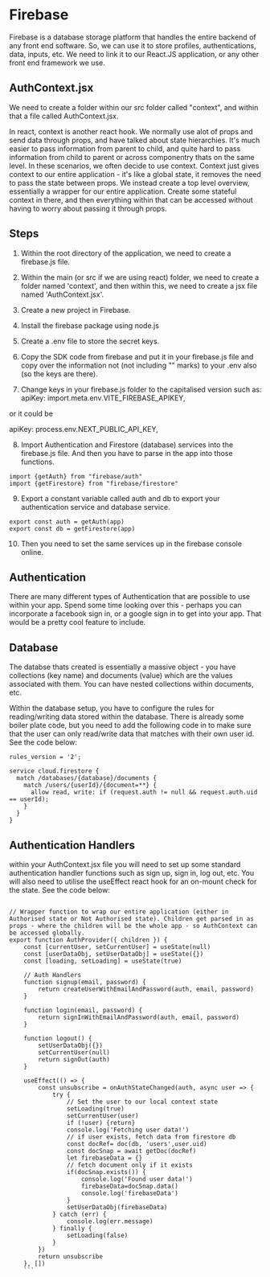 # Firebase
Firebase is a database storage platform that handles the entire backend of any front end software. So, we can use it to store profiles, authentications, data, inputs, etc. We need to link it to our React.JS application, or any other front end framework we use.

## AuthContext.jsx
We need to create a folder within our src folder called "context", and within that a file called AuthContext.jsx.

In react, context is another react hook. We normally use alot of props and send data through props, and have talked about state hierarchies. It's much easier to pass information from parent to child, and quite hard to pass information from child to parent or across componentry thats on the same level. In these scenarios, we often decide to use context. Context just gives context to our entire application - it's like a global state, it removes the need to pass the state between props. We instead create a top level overview, essentially a wrapper for our entire application. Create some stateful context in there, and then everything within that can be accessed without having to worry about passing it through props.

## Steps

1. Within the root directory of the application, we need to create a firebase.js file.

2. Within the main (or src if we are using react) folder, we need to create a folder named 'context', and then within this, we need to create a jsx file  named 'AuthContext.jsx'.

3. Create a new project in Firebase.

4. Install the firebase package using node.js

5. Create a .env file to store the secret keys.

6. Copy the SDK code from firebase and put it in your firebase.js file and copy over the information not (not including "" marks) to your .env also (so the keys are there).

7. Change keys in your firebase.js folder to the capitalised version such as:
apiKey: import.meta.env.VITE_FIREBASE_APIKEY,

or it could be

apiKey: process.env.NEXT_PUBLIC_API_KEY,

8. Import Authentication and Firestore (database) services into the firebase.js file. And then you have to parse in the app into those functions.

```
import {getAuth} from "firebase/auth"
import {getFirestore} from "firebase/firestore"
```

9. Export a constant variable called auth and db to export your authentication service and database service.
```
export const auth = getAuth(app)
export const db = getFirestore(app)
```

10. Then you need to set the same services up in the firebase console online.

## Authentication
There are many different types of Authentication that are possible to use within your app. Spend some time looking over this - perhaps you can incorporate a facebook sign in, or a google sign in to get into your app. That would be a pretty cool feature to include.


## Database
The databse thats created is essentially a massive object - you have collections (key name) and documents (value) which are the values associated with them. You can have nested collections within documents, etc.

Within the database setup, you have to configure the rules for reading/writing data stored within the database. There is already some boiler plate code, but you need to add the following code in to make sure that the user can only read/write data that matches with their own user id. See the code below:
```
rules_version = '2';

service cloud.firestore {
  match /databases/{database}/documents {
    match /users/{userId}/{document=**} {
      allow read, write: if (request.auth != null && request.auth.uid == userId);
    }
  }
}
```

## Authentication Handlers  
within your AuthContext.jsx file you will need to set up some standard authentication handler functions such as sign up, sign in, log out, etc. You will also need to utilise the useEffect react hook for an on-mount check for the state. See the code below:
```

// Wrapper function to wrap our entire application (either in Authorised state or Not Authorised state). Children get parsed in as props - where the children will be the whole app - so AuthContext can be accessed globally.
export function AuthProvider({ children }) {
    const [currentUser, setCurrentUser] = useState(null)
    const [userDataObj, setUserDataObj] = useState({})
    const [loading, setLoading] = useState(true)

    // Auth Handlers
    function signup(email, password) {
        return createUserWithEmailAndPassword(auth, email, password)
    }

    function login(email, password) {
        return signInWithEmailAndPassword(auth, email, password)
    }

    function logout() {
        setUserDataObj({})
        setCurrentUser(null)
        return signOut(auth)
    }

    useEffect(() => {
        const unsubscribe = onAuthStateChanged(auth, async user => {
            try {
                // Set the user to our local context state
                setLoading(true)
                setCurrentUser(user)
                if (!user) {return}
                console.log('Fetching user data!')
                // if user exists, fetch data from firestore db
                const docRef= doc(db, 'users',user.uid)
                const docSnap = await getDoc(docRef)
                let firebaseData = {}
                // fetch document only if it exists
                if(docSnap.exists()) {
                    console.log('Found user data!')
                    firebaseData=docSnap.data()
                    console.log('firebaseData')
                }
                setUserDataObj(firebaseData)
            } catch (err) {
                console.log(err.message)
            } finally {
                setLoading(false)
            }
        })
        return unsubscribe
    }, [])
    ```